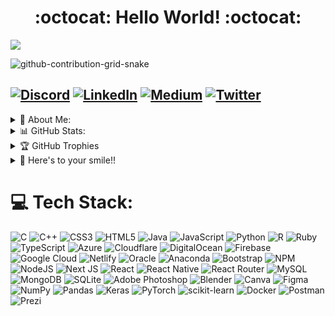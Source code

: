 <h1 align="center">:octocat: Hello World! :octocat:</h1>

[![](https://visitcount.itsvg.in/api?id=aditisharma132&icon=7&color=9)](https://visitcount.itsvg.in)

![github-contribution-grid-snake](https://user-images.githubusercontent.com/63997962/213912935-eff2449b-ac9a-438b-92e7-65034109b1cf.svg)


[![Discord](https://img.shields.io/badge/Discord-%237289DA.svg?logo=discord&logoColor=white)](https://discord.gg/https://discord.gg/gCnrFGKW) [![LinkedIn](https://img.shields.io/badge/LinkedIn-%230077B5.svg?logo=linkedin&logoColor=white)](https://linkedin.com/in/aditi-sharma-663709202) [![Medium](https://img.shields.io/badge/Medium-12100E?logo=medium&logoColor=white)](https://medium.com/@@aditiurbest) [![Twitter](https://img.shields.io/badge/Twitter-%231DA1F2.svg?logo=Twitter&logoColor=white)](https://twitter.com/@AditiSh85563889) 
---
<details>
<summary><h>💫 About Me:</h></summary>
👀 Currently pursuing Computer Science & Engineering under the department of Artificial Intelligence at Sri Venkateshwara College Of Engineering, Bangalore [2020-24]. I am a passionate learner and an active participant in hackathons. I enjoy exploring new dimensions of technology and learning them which require me to push myself beyond my comfort zone and contribute while enriching my learnings. 

> 🍁 I am the Google Developer Students Club Lead @SVCE and also a Beta Microsoft Learn Student Ambassador also an Enthusiast and Champion program nominees under the 
> Community Advocacy Program @MongoDB
---

<img align="right" width="200" src="https://pbs.twimg.com/media/E1LQKrTUcAE2lVC?format=jpg&name=medium">
  
  
</details> 



<details>
<summary>📊 GitHub Stats:</summary>
<img src ="https://github-readme-stats.vercel.app/api?username=aditisharma132&theme=darcula&hide_border=false&include_all_commits=true&count_private=true"<br/>
<img src="https://github-readme-streak-stats.herokuapp.com/?user=aditisharma132&theme=darcula&hide_border=false"/>
<img src="https://github-readme-stats.vercel.app/api/top-langs/?username=aditisharma132&theme=darcula&hide_border=false&include_all_commits=true&count_private=true&layout=compact">
</details>

<details>
<summary>🏆 GitHub Trophies</summary>
<img src="https://github-profile-trophy.vercel.app/?username=aditisharma132&theme=apprentice&no-frame=false&no-bg=false&margin-w=4" width="500">
</details>

<details>
<summary>🥰 Here's to your smile!!</summary>
<img src="https://quotes-github-readme.vercel.app/api?type=horizontal&theme=gruvbox" width="500">
</details>

# 💻 Tech Stack:
![C](https://img.shields.io/badge/c-%2300599C.svg?style=plastic&logo=c&logoColor=white) ![C++](https://img.shields.io/badge/c++-%2300599C.svg?style=plastic&logo=c%2B%2B&logoColor=white) ![CSS3](https://img.shields.io/badge/css3-%231572B6.svg?style=plastic&logo=css3&logoColor=white) ![HTML5](https://img.shields.io/badge/html5-%23E34F26.svg?style=plastic&logo=html5&logoColor=white) ![Java](https://img.shields.io/badge/java-%23ED8B00.svg?style=plastic&logo=java&logoColor=white) ![JavaScript](https://img.shields.io/badge/javascript-%23323330.svg?style=plastic&logo=javascript&logoColor=%23F7DF1E) ![Python](https://img.shields.io/badge/python-3670A0?style=plastic&logo=python&logoColor=ffdd54) ![R](https://img.shields.io/badge/r-%23276DC3.svg?style=plastic&logo=r&logoColor=white) ![Ruby](https://img.shields.io/badge/ruby-%23CC342D.svg?style=plastic&logo=ruby&logoColor=white) ![TypeScript](https://img.shields.io/badge/typescript-%23007ACC.svg?style=plastic&logo=typescript&logoColor=white) ![Azure](https://img.shields.io/badge/azure-%230072C6.svg?style=plastic&logo=azure-devops&logoColor=white) ![Cloudflare](https://img.shields.io/badge/Cloudflare-F38020?style=plastic&logo=Cloudflare&logoColor=white) ![DigitalOcean](https://img.shields.io/badge/DigitalOcean-%230167ff.svg?style=plastic&logo=digitalOcean&logoColor=white) ![Firebase](https://img.shields.io/badge/firebase-%23039BE5.svg?style=plastic&logo=firebase) ![Google Cloud](https://img.shields.io/badge/Google%20Cloud-%234285F4.svg?style=plastic&logo=google-cloud&logoColor=white) ![Netlify](https://img.shields.io/badge/netlify-%23000000.svg?style=plastic&logo=netlify&logoColor=#00C7B7) ![Oracle](https://img.shields.io/badge/Oracle-F80000?style=plastic&logo=oracle&logoColor=white) ![Anaconda](https://img.shields.io/badge/Anaconda-%2344A833.svg?style=plastic&logo=anaconda&logoColor=white) ![Bootstrap](https://img.shields.io/badge/bootstrap-%23563D7C.svg?style=plastic&logo=bootstrap&logoColor=white) ![NPM](https://img.shields.io/badge/NPM-%23000000.svg?style=plastic&logo=npm&logoColor=white) ![NodeJS](https://img.shields.io/badge/node.js-6DA55F?style=plastic&logo=node.js&logoColor=white) ![Next JS](https://img.shields.io/badge/Next-black?style=plastic&logo=next.js&logoColor=white) ![React](https://img.shields.io/badge/react-%2320232a.svg?style=plastic&logo=react&logoColor=%2361DAFB) ![React Native](https://img.shields.io/badge/react_native-%2320232a.svg?style=plastic&logo=react&logoColor=%2361DAFB) ![React Router](https://img.shields.io/badge/React_Router-CA4245?style=plastic&logo=react-router&logoColor=white) ![MySQL](https://img.shields.io/badge/mysql-%2300f.svg?style=plastic&logo=mysql&logoColor=white) ![MongoDB](https://img.shields.io/badge/MongoDB-%234ea94b.svg?style=plastic&logo=mongodb&logoColor=white) ![SQLite](https://img.shields.io/badge/sqlite-%2307405e.svg?style=plastic&logo=sqlite&logoColor=white) ![Adobe Photoshop](https://img.shields.io/badge/adobephotoshop-%2331A8FF.svg?style=plastic&logo=adobephotoshop&logoColor=white) ![Blender](https://img.shields.io/badge/blender-%23F5792A.svg?style=plastic&logo=blender&logoColor=white) ![Canva](https://img.shields.io/badge/Canva-%2300C4CC.svg?style=plastic&logo=Canva&logoColor=white) 	![Figma](https://img.shields.io/badge/figma-%23F24E1E.svg?style=plastic&logo=figma&logoColor=white) ![NumPy](https://img.shields.io/badge/numpy-%23013243.svg?style=plastic&logo=numpy&logoColor=white) ![Pandas](https://img.shields.io/badge/pandas-%23150458.svg?style=plastic&logo=pandas&logoColor=white) ![Keras](https://img.shields.io/badge/Keras-%23D00000.svg?style=plastic&logo=Keras&logoColor=white) ![PyTorch](https://img.shields.io/badge/PyTorch-%23EE4C2C.svg?style=plastic&logo=PyTorch&logoColor=white) ![scikit-learn](https://img.shields.io/badge/scikit--learn-%23F7931E.svg?style=plastic&logo=scikit-learn&logoColor=white) ![Docker](https://img.shields.io/badge/docker-%230db7ed.svg?style=plastic&logo=docker&logoColor=white) ![Postman](https://img.shields.io/badge/Postman-FF6C37?style=plastic&logo=postman&logoColor=white) ![Prezi](https://img.shields.io/badge/Prezi-%23000000.svg?style=plastic&logo=Prezi&logoColor=white)
# 

<!-- Proudly created with GPRM ( https://gprm.itsvg.in ) -->

<!---
aditisharma132/aditisharma132 is a ✨ special ✨ repository because its `README.md` (this file) appears on your GitHub profile.
You can click the Preview link to take a look at your changes.
--->


